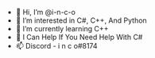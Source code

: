 - 👋 Hi, I’m @i-n-c-o
- 👀 I’m interested in C#, C++, And Python
- 🌱 I’m currently learning C++
- 💞️ I Can Help If You Need Help With C#
- 📫 Discord - i n c o#8174

<!---
i-n-c-o/i-n-c-o is a ✨ special ✨ repository because its `README.md` (this file) appears on your GitHub profile.
You can click the Preview link to take a look at your changes.
--->
